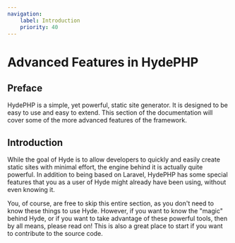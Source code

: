 ```yaml
---
navigation:
    label: Introduction
    priority: 40
---
```


# Advanced Features in HydePHP

## Preface

HydePHP is a simple, yet powerful, static site generator. It is designed to be easy to use and easy to extend.
This section of the documentation will cover some of the more advanced features of the framework.

## Introduction

While the goal of Hyde is to allow developers to quickly and easily create static sites with minimal effort,
the engine behind it is actually quite powerful. In addition to being based on Laravel, HydePHP has some
special features that you as a user of Hyde might already have been using, without even knowing it.

You, of course, are free to skip this entire section, as you don't need to know these things to use Hyde.
However, if you want to know the "magic" behind Hyde, or if you want to take advantage of these powerful tools,
then by all means, please read on! This is also a great place to start if you want to contribute to the source code.
